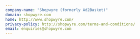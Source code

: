 ```yaml
---
company-name: "Shopwyre (formerly Ad2Basket)"
domain: shopwyre.com
home: http://www.shopwyre.com/
privacy-policy: http://shopwyre.com/terms-and-conditions/
email: enquiries@shopwyre.com
---
```




